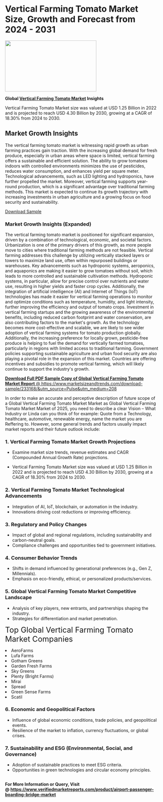 <H1>Vertical Farming Tomato Market Size, Growth and Forecast from 2024 - 2031</H1><img class="aligncenter size-medium wp-image-584254" src="https://thirdeyenews.in/wp-content/uploads/2024/09/Global-Market-Research-300x168.jpeg" alt="" width="300" height="168" /><p><strong>Global&nbsp;<a href="https://www.marketsizeandtrends.com/download-sample/233168/&amp;utm_source=Pulse&amp;utm_medium=208">Vertical Farming Tomato Market</a> Insights</strong></p><p>Vertical Farming Tomato Market size was valued at USD 1.25 Billion in 2022 and is projected to reach USD 4.30 Billion by 2030, growing at a CAGR of 18.30% from 2024 to 2030.</p><p><h2>Market Growth Insights</h2> The vertical farming tomato market is witnessing rapid growth as urban farming practices gain traction. With the increasing global demand for fresh produce, especially in urban areas where space is limited, vertical farming offers a sustainable and efficient solution. The ability to grow tomatoes indoors with controlled environments minimizes the use of pesticides, reduces water consumption, and enhances yield per square meter. Technological advancements, such as LED lighting and hydroponics, have further propelled the market. Moreover, vertical farming supports year-round production, which is a significant advantage over traditional farming methods. This market is expected to continue its growth trajectory with increasing investments in urban agriculture and a growing focus on food security and sustainability. <p><a href="#">Download Sample</a></p> <h3>Market Growth Insights (Expanded)</h3> The vertical farming tomato market is positioned for significant expansion, driven by a combination of technological, economic, and societal factors. Urbanization is one of the primary drivers of this growth, as more people move to cities where traditional farming methods are not feasible. Vertical farming addresses this challenge by utilizing vertically stacked layers or towers to maximize land use, often within repurposed buildings or warehouses. Key advancements such as hydroponic systems, aeroponics, and aquaponics are making it easier to grow tomatoes without soil, which leads to more controlled and sustainable cultivation methods. Hydroponic systems, in particular, allow for precise control over nutrients and water use, resulting in higher yields and faster crop cycles. Additionally, the integration of artificial intelligence (AI) and Internet of Things (IoT) technologies has made it easier for vertical farming operations to monitor and optimize conditions such as temperature, humidity, and light intensity, further improving the efficiency and output of tomato crops. Investment in vertical farming startups and the growing awareness of the environmental benefits, including reduced carbon footprint and water conservation, are also contributing factors to the market's growth. As the technology becomes more cost-effective and scalable, we are likely to see wider adoption of vertical farming systems for tomato production globally. Additionally, the increasing preference for locally grown, pesticide-free produce is helping to fuel the demand for vertically farmed tomatoes, particularly in regions with limited access to traditional farming. Government policies supporting sustainable agriculture and urban food security are also playing a pivotal role in the expansion of this market. Countries are offering incentives and subsidies to promote vertical farming, which will likely continue to support the industry's growth. <p><a href="#"></p><p><span class=""><strong>Download Full PDF Sample Copy of Global Vertical Farming Tomato Market Report</strong> @ <a href="https://www.marketsizeandtrends.com/download-sample/233168/&amp;utm_source=Pulse&amp;utm_medium=208" target="_blank">https://www.marketsizeandtrends.com/download-sample/233168/&amp;utm_source=Pulse&amp;utm_medium=208</a></span></p><p>In order to make an accurate and perceptive description of future scope of a Global&nbsp;Vertical Farming Tomato Market Market as Global&nbsp;Vertical Farming Tomato Market Market of 2025, you need to describe a clear Vision &ndash; What Industry or Linda can you think of for example: Quote from a Technology, healthcare, automotive, renewable energy, name the market you are Reffering to. However, some general trends and factors usually impact market reports and their future outlook include:</p><h3>1.&nbsp;<strong>Vertical Farming Tomato Market Growth Projections</strong></h3><ul><li>Examine market size trends, revenue estimates and CAGR (Compounded Annual Growth Rate) projections.</li><li><p>Vertical Farming Tomato Market size was valued at USD 1.25 Billion in 2022 and is projected to reach USD 4.30 Billion by 2030, growing at a CAGR of 18.30% from 2024 to 2030.</p></li></ul><h3>2.&nbsp;<strong>Vertical Farming Tomato Market Technological Advancements</strong></h3><ul><li>Integration of AI, IoT, blockchain, or automation in the industry.</li><li>Innovations driving cost reductions or improving efficiency.</li></ul><h3>3.&nbsp;<strong>Regulatory and Policy Changes</strong></h3><ul><li>Impact of global and regional regulations, including sustainability and carbon-neutral goals.</li><li>Compliance challenges and opportunities tied to government initiatives.</li></ul><h3>4.&nbsp;<strong>Consumer Behavior Trends</strong></h3><ul><li>Shifts in demand influenced by generational preferences (e.g., Gen Z, Millennials).</li><li>Emphasis on eco-friendly, ethical, or personalized products/services.</li></ul><h3>5.&nbsp;<strong>Global Vertical Farming Tomato Market Competitive Landscape</strong></h3><ul><li>Analysis of key players, new entrants, and partnerships shaping the industry.</li><li>Strategies for differentiation and market penetration.</li></ul><p data-pm-slice="1 1 []"><span style="color: inherit; font-family: inherit; font-size: 25px;">Top Global Vertical Farming Tomato Market Companies</span></p><div class="" data-test-id=""><p><li>AeroFarms</li><li> Lufa Farms</li><li> Gotham Greens</li><li> Garden Fresh Farms</li><li> Sky Greens</li><li> Plenty (Bright Farms)</li><li> Mirai</li><li> Spread</li><li> Green Sense Farms</li><li> Scatil</li></p></div><h3>6.&nbsp;<strong>Economic and Geopolitical Factors</strong></h3><ul><li>Influence of global economic conditions, trade policies, and geopolitical events.</li><li>Resilience of the market to inflation, currency fluctuations, or global crises.</li></ul><h3>7.&nbsp;<strong>Sustainability and ESG (Environmental, Social, and Governance)</strong></h3><ul><li>Adoption of sustainable practices to meet ESG criteria.</li><li>Opportunities in green technologies and circular economy principles.</li></ul><h2><strong style="font-size: 14px;">For More Information or Query, Visit @&nbsp;</strong><a style="background-color: #ffffff; font-size: 14px;" href="https://www.marketsizeandtrends.com/report/vertical-farming-tomato-market/" target="_blank">https://www.verifiedmarketreports.com/product/airport-passenger-boarding-bridge-market</a></h2>
